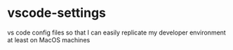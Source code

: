 # vscode-settings

vs code config files so that I can easily replicate my developer environment at least on MacOS machines
